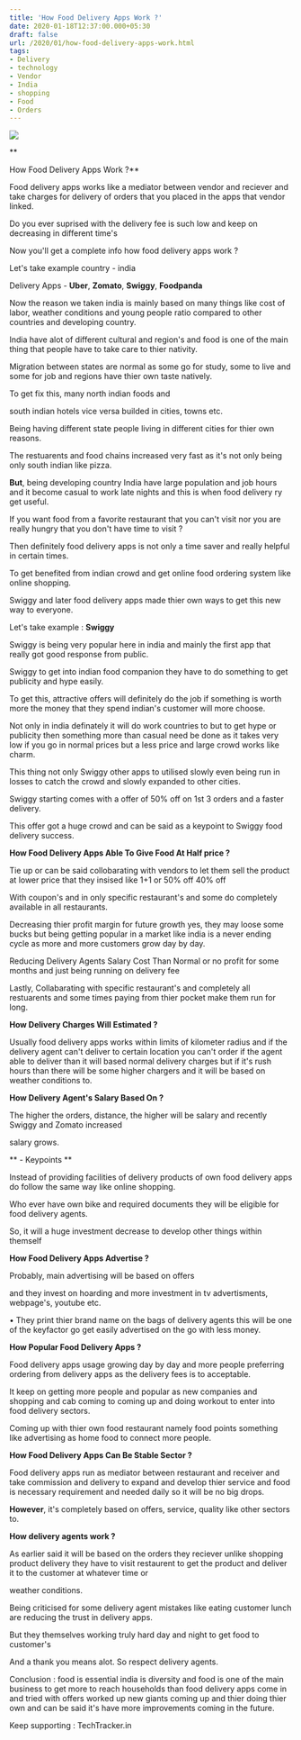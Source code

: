 ```yaml
---
title: 'How Food Delivery Apps Work ?'
date: 2020-01-18T12:37:00.000+05:30
draft: false
url: /2020/01/how-food-delivery-apps-work.html
tags: 
- Delivery
- technology
- Vendor
- India
- shopping
- Food
- Orders
---
```


 **[![](https://lh3.googleusercontent.com/-FEhDzCmhW98/XiPpg0cP5PI/AAAAAAAAA0I/oCszy0wgX-oagyzfV8OCYsGsFuonyF-uQCLcBGAsYHQ/s1600/1579411838266134-0.png)](https://lh3.googleusercontent.com/-FEhDzCmhW98/XiPpg0cP5PI/AAAAAAAAA0I/oCszy0wgX-oagyzfV8OCYsGsFuonyF-uQCLcBGAsYHQ/s1600/1579411838266134-0.png)** 

**

How Food Delivery Apps Work ?**

Food delivery apps works like a mediator between vendor and reciever and take charges for delivery of orders that you placed in the apps that vendor linked.  

  

Do you ever suprised with the delivery fee is such low and keep on decreasing in different time's

  

Now you'll get a complete info how food delivery apps work ?

  

Let's take example country - india

  

Delivery Apps - **Uber**, **Zomato**, **Swiggy**, **Foodpanda**

  

Now the reason we taken india is mainly based on many things like cost of labor, weather conditions and young people ratio compared to other countries and developing country.

  

India have alot of different cultural and region's and food is one of the main thing that people have to take care to thier nativity.

  

Migration between states are normal as some go for study, some to live and some for job and regions have thier own taste natively.

  

To get fix this, many north indian foods and 

south indian hotels vice versa builded in cities, towns etc.

  

Being having different state people living in different cities for thier own reasons.

  

The restuarents and food chains increased very fast as it's not only being only south indian like pizza.

  

**But**, being developing country India have large population and job hours and it become casual to work late nights and this is when food delivery ry get useful.

  

If you want food from a favorite restaurant that you can't visit nor you are really hungry that you don't have time to visit ?

  

Then definitely food delivery apps is not only a time saver and really helpful in certain times.

  

To get benefited from indian crowd and get online food ordering system like online shopping.

  

Swiggy and later food delivery apps made thier own ways to get this new way to everyone.

  

Let's take example : **Swiggy**

Swiggy is being very popular here in india and mainly the first app that really got good response from public.

  

Swiggy to get into indian food companion they have to do something to get publicity and hype easily.

  

To get this, attractive offers will definitely do the job if something is worth more the money that they spend indian's customer will more choose.

  

Not only in india definately it will do work countries to but to get hype or publicity then something more than casual need be done as it takes very low if you go in normal prices but a less price and large crowd works like charm.

  

This thing not only Swiggy other apps to utilised slowly even being run in losses to catch the crowd and slowly expanded to other cities.

  

Swiggy starting comes with a offer of 50% off on 1st 3 orders and a faster delivery.

  

This offer got a huge crowd and can be said as a keypoint to Swiggy food delivery success.

  

**How Food Delivery Apps Able To Give Food At Half price ?**

  

Tie up or can be said collobarating with vendors to let them sell the product at lower price that they insised like 1+1 or 50% off 40% off 

  

With coupon's and in only specific restaurant's and some do completely available in all restaurants.

  

Decreasing thier profit margin for future growth yes, they may loose some bucks but being getting popular in a market like india is a never ending cycle as more and more customers grow day by day.

  

Reducing Delivery Agents Salary Cost Than Normal or no profit for some months and just being running on delivery fee

  

Lastly, Collabarating with specific restaurant's and completely all restuarents and some times paying from thier pocket make them run for long.

  

**How Delivery Charges Will Estimated ?**

  

Usually food delivery apps works within limits of kilometer radius and if the delivery agent can't deliver to certain location you can't order if the agent able to deliver than it will based normal delivery charges but if it's rush hours than there will be some higher chargers and it will be based on weather conditions to.

  

**How Delivery Agent's Salary Based On ?**

  

The higher the orders, distance, the higher will be salary and recently Swiggy and Zomato increased

salary grows.

  

** - Keypoints **

  

Instead of providing facilities of delivery products of own food delivery apps do follow the same way like online shopping.

  

Who ever have own bike and required documents they will be eligible for food delivery agents.

  

So, it will a huge investment decrease to develop other things within themself

  

**How Food Delivery Apps Advertise ?**

  

Probably, main advertising will be based on offers

and they invest on hoarding and more investment in tv advertisments, webpage's, youtube etc.

  

• They print thier brand name on the bags of delivery agents this will be one of the keyfactor go get easily advertised on the go with less money.

  

**How Popular Food Delivery Apps ?**

  

Food delivery apps usage growing day by day and more people preferring ordering from delivery apps as the delivery fees is to acceptable.

  

It keep on getting more people and popular as new companies and shopping and cab coming to coming up and doing workout to enter into food delivery sectors.

  

Coming up with thier own food restaurant namely food points something like advertising as home food to connect more people.

  

**How Food Delivery Apps Can Be Stable Sector ?**

  

Food delivery apps run as mediator between restaurant and receiver and take commission and delivery to expand and develop thier service and food is necessary requirement and needed daily so it will be no big drops.

  

**However**, it's completely based on offers, service, quality like other sectors to.

  

**How delivery agents work ?**

  

As earlier said it will be based on the orders they reciever unlike shopping product delivery they have to visit restaurent to get the product and deliver it to the customer at whatever time or 

weather conditions.

  

Being criticised for some delivery agent mistakes like eating customer lunch are reducing the trust in delivery apps.

  

But they themselves working truly hard day and night to get food to customer's

  

And a thank you means alot. So respect delivery agents.

  

Conclusion : food is essential india is diversity and food is one of the main business to get more to reach households than food delivery apps come in and tried with offers worked up new giants coming up and thier doing thier own and can be said it's have more improvements coming in the future.

  

Keep supporting : TechTracker.in